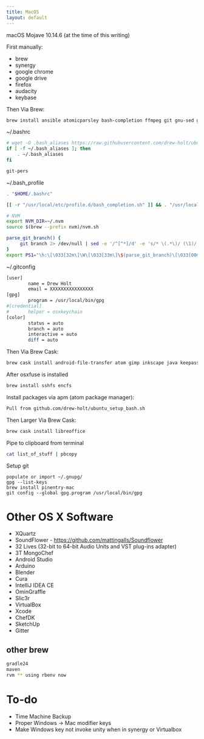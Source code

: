 ```yaml
---
title: MacOS
layout: default
---
```


macOS Mojave 10.14.6 (at the time of this writing)

First manually:

-   brew
-   synergy
-   google chrome
-   google drive
-   firefox
-   audacity
-   keybase

Then Via Brew:

``` bash
brew install ansible atomicparsley bash-completion ffmpeg git gnu-sed gnupg hub imagemagick jq nmap nvm openconnect openssl openvpn p7zip pstree psutils rename rbenv shellcheck sqlitebrowser telnet watch unrar wget xz
```

~/.bashrc

``` bash
# wget -O .bash_aliases https://raw.githubusercontent.com/drew-holt/ubuntu-setup-bash/master/bash_profile
if [ -f ~/.bash_aliases ]; then
    . ~/.bash_aliases
fi

git-pers
```

~/.bash\_profile

``` bash
. "$HOME/.bashrc"

[[ -r "/usr/local/etc/profile.d/bash_completion.sh" ]] && . "/usr/local/etc/profile.d/bash_completion.sh"

# NVM
export NVM_DIR=~/.nvm
source $(brew --prefix nvm)/nvm.sh

parse_git_branch() {
     git branch 2> /dev/null | sed -e '/^[^*]/d' -e 's/* \(.*\)/ (\1)/'
}
export PS1="\h:\[\033[32m\]\W\[\033[33m\]\$(parse_git_branch)\[\033[00m\] $ "
```

~/.gitconfig

``` bash
[user]
        name = Drew Holt
        email = XXXXXXXXXXXXXXXX
[gpg]
        program = /usr/local/bin/gpg
#[credential]
#       helper = osxkeychain
[color]
        status = auto
        branch = auto
        interactive = auto
        diff = auto
```

Then Via Brew Cask:

``` bash
brew cask install android-file-transfer atom gimp inkscape java keepassxc mqtt-explorer osxfuse qbittorrent slack vlc tunnelblick vnc-viewer wireshark
```

After osxfuse is installed

``` bash
brew install sshfs encfs
```

Install packages via apm (atom package manager):

``` bash
Pull from github.com/drew-holt/ubuntu_setup_bash.sh
```

Then Larger Via Brew Cask:

``` bash
brew cask install libreoffice
```

Pipe to clipboard from terminal

``` bash
cat list_of_stuff | pbcopy
```

Setup git

    populate or import ~/.gnupg/
    gpg --list-keys
    brew install pinentry-mac
    git config --global gpg.program /usr/local/bin/gpg

Other OS X Software
===================

-   XQuartz
-   SoundFlower - <https://github.com/mattingalls/Soundflower>
-   32 Lives (32-bit to 64-bit Audio Units and VST plug-ins adapter)
-   3T MongoChef
-   Android Studio
-   Arduino
-   Blender
-   Cura
-   IntelliJ IDEA CE
-   OminGraffle
-   Slic3r
-   VirtualBox
-   Xcode
-   ChefDK
-   SketchUp
-   Gitter

other brew
----------

``` bash
gradle24
maven
rvm ** using rbenv now
```

To-do
=====

-   Time Machine Backup
-   Proper Windows -&gt; Mac modifier keys
-   Make Windows key not invoke unity when in synergy or Virtualbox

